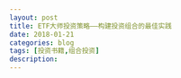 ```yaml
---
layout: post
title: ETF大师投资策略——构建投资组合的最佳实践
date: 2018-01-21
categories: blog
tags: [投资书籍,组合投资]
description: 
---
```

